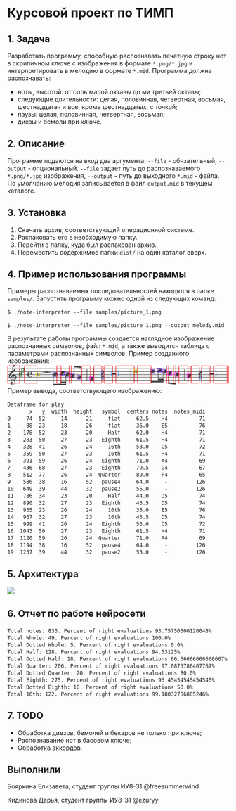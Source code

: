 # Курсовой проект по ТИМП

## 1. Задача
Разработать программу, способную распознавать печатную строку нот в скрипичном ключе с изображения
в формате `*.png/*.jpg` и интерпретировать в мелодию в формате `*.mid`. Программа должна распознавать:
 - ноты, высотой: от соль малой октавы до ми третьей октавы;
 - следующие длительности: целая, половинная, четвертная, восьмая, шестнадцатая и все, кроме шестнадцатых, с точкой;
 - паузы: целая, половинная, четвертная, восьмая;
 - диезы и бемоли при ключе.
 
## 2. Описание
Программе подаются на вход два аргумента: `--file` - обязательный, `--output` - опциональный.
 `--file` задает путь до распознаваемого `*.png/*.jpg` изображения, `--output` - путь до выходного `*.mid` - файла.
 По умолчанию мелодия записывается в файл `output.mid` в текущем каталоге.
 
## 3. Установка
1. Скачать архив, соответствующий операционной системе.
2. Распаковать его в необходимую папку.
3. Перейти в папку, куда был распакован архив.
4. Переместить содержимое папки `dist/` на один каталог вверх.
 
## 4. Пример использования программы
Примеры распознаваемых последовательностей находятся в папке `samples/`. Запустить программу можно одной из следующих команд:
```
$ ./note-interpreter --file samples/picture_1.png
```
```
$ ./note-interpreter --file samples/picture_1.png --output melody.mid
```
В результате работы программы создается наглядное изображение распознанных символов, файл `*.mid`, а также выводится таблица с параметрами распознанных символов. 
Пример созданного изображения:
![res](https://github.com/musicians-programmers/note-interpreter/blob/develop/result.png?raw=true)
Пример вывода, соответствующего изображению:
```
Dataframe for play
       x   y  width  height   symbol  centers notes  notes_midi
0     74  52     14      21     flat     62.5    H4          71
1     88  23     18      26     flat     36.0    E5          76
2    178  52     23      20     Half     62.0    H4          71
3    283  50     27      23   Eighth     61.5    H4          71
4    328  41     26      24     16th     53.0    C5          72
5    359  50     27      23     16th     61.5    H4          71
6    391  59     26      24   Eighth     71.0    A4          69
7    436  68     27      23   Eighth     79.5    G4          67
8    512  77     26      24  Quarter     89.0    F4          65
9    586  38     16      52   pause4     64.0     -         126
10   649  39     44      32   pause2     55.0     -         126
11   786  34     23      20     Half     44.0    D5          74
12   890  32     27      23   Eighth     43.5    D5          74
13   935  23     26      24     16th     35.0    E5          76
14   967  32     27      23     16th     43.5    D5          74
15   999  41     26      24   Eighth     53.0    C5          72
16  1043  50     27      23   Eighth     61.5    H4          71
17  1120  59     26      24  Quarter     71.0    A4          69
18  1194  38     16      52   pause4     64.0     -         126
19  1257  39     44      32   pause2     55.0     -         126
```

## 5. Архитектура
[![](https://mermaid.ink/img/eyJjb2RlIjoiZ3JhcGggVERcbkFb0J_QvtC00LHQvtGAINC80LDRgdGI0YLQsNCx0LAsINC_0L7QuNGB0Log0YjQsNCx0LvQvtC90L3Ri9GFINC40LfQvtCx0YDQsNC20LXQvdC40LldIC0tPiB80YHQv9C40YHQvtC6INCy0YHQtdGFINC90LDQudC00LXQvdC90YvRhSDQvdCwINC60LDRgNGC0LjQvdC60LUg0YHQuNC80LLQvtC70L7QsnwgQlvQntC_0YDQtdC0LiDQutC-0L7RgNC00LjQvdCw0YIg0L3QsNC50LTQtdC90L3Ri9GFINGB0LjQvNCy0L7Qu9C-0LIsINCy0YvQtNC10LvQtdC90LjQtSDQuNGFINC90LAg0LrQsNGA0YLQuNC90LrQtV1cbkIgLS0-IHzRgdC_0LjRgdC-0Log0YHQuNC80LLQvtC70L7QsiArINC60YDQsNGB0LjQstCw0Y8g0LrQsNGA0YLQuNC90LrQsHxDW9Ce0L_RgNC10LQuINCy0YvRgdC-0YLRgyDQvdC-0YIg0Lgg0LfQvdCw0LrQvtCyLCDQt9C90LDRjyDQutC-0L7RgNC00LjQvdCw0YLRiyDQuNGFINGG0LXQvdGC0YDQvtCyINC4INC90L7RgtC90L7Qs9C-INGB0YLQsNC90LBdXG5DIC0tPiB80LfQvdCw0LXQvCwg0LrQsNC60YPRjiDQstGL0YHQvtGC0YMg0L3Rg9C20L3QviDRgdGL0LPRgNCw0YLRjHwgRFvQntC_0YDQtdC0LiDQtNC70LjRgtC10LvRjNC90L7RgdGC0Ywg0L3QvtGC0Ysg0YEg0L_QvtC80L7RidGM0Y4g0L3QtdC50YDQvtC90L3QvtC5INGB0LXRgtC4XVxuRCAtLT4gfNC30L3QsNC10LwsINC60LDQutC40LUg0LTQu9C40YLQtdC70YzQvdC-0YHRgtC4INC90YPQttC90L4g0YHRi9Cz0YDQsNGC0Yx8IEVb0J_RgNC10L7QsdGA0LDQt9GD0LXQvCDQsiAqLm1pZCDQv9C-0LvRg9GH0LXQvdC90YvQuSDRgdC_0LjRgdC-0Log0YHQuNC80LLQvtC70L7QsiDQt9C90LDQutC4ICsg0L3QvtGC0YsgKyDQv9Cw0YPQt9GLXSIsIm1lcm1haWQiOnsidGhlbWUiOiJkZWZhdWx0In0sInVwZGF0ZUVkaXRvciI6ZmFsc2V9)](https://mermaid-js.github.io/mermaid-live-editor/#/edit/eyJjb2RlIjoiZ3JhcGggVERcbkFb0J_QvtC00LHQvtGAINC80LDRgdGI0YLQsNCx0LAsINC_0L7QuNGB0Log0YjQsNCx0LvQvtC90L3Ri9GFINC40LfQvtCx0YDQsNC20LXQvdC40LldIC0tPiB80YHQv9C40YHQvtC6INCy0YHQtdGFINC90LDQudC00LXQvdC90YvRhSDQvdCwINC60LDRgNGC0LjQvdC60LUg0YHQuNC80LLQvtC70L7QsnwgQlvQntC_0YDQtdC0LiDQutC-0L7RgNC00LjQvdCw0YIg0L3QsNC50LTQtdC90L3Ri9GFINGB0LjQvNCy0L7Qu9C-0LIsINCy0YvQtNC10LvQtdC90LjQtSDQuNGFINC90LAg0LrQsNGA0YLQuNC90LrQtV1cbkIgLS0-IHzRgdC_0LjRgdC-0Log0YHQuNC80LLQvtC70L7QsiArINC60YDQsNGB0LjQstCw0Y8g0LrQsNGA0YLQuNC90LrQsHxDW9Ce0L_RgNC10LQuINCy0YvRgdC-0YLRgyDQvdC-0YIg0Lgg0LfQvdCw0LrQvtCyLCDQt9C90LDRjyDQutC-0L7RgNC00LjQvdCw0YLRiyDQuNGFINGG0LXQvdGC0YDQvtCyINC4INC90L7RgtC90L7Qs9C-INGB0YLQsNC90LBdXG5DIC0tPiB80LfQvdCw0LXQvCwg0LrQsNC60YPRjiDQstGL0YHQvtGC0YMg0L3Rg9C20L3QviDRgdGL0LPRgNCw0YLRjHwgRFvQntC_0YDQtdC0LiDQtNC70LjRgtC10LvRjNC90L7RgdGC0Ywg0L3QvtGC0Ysg0YEg0L_QvtC80L7RidGM0Y4g0L3QtdC50YDQvtC90L3QvtC5INGB0LXRgtC4XVxuRCAtLT4gfNC30L3QsNC10LwsINC60LDQutC40LUg0LTQu9C40YLQtdC70YzQvdC-0YHRgtC4INC90YPQttC90L4g0YHRi9Cz0YDQsNGC0Yx8IEVb0J_RgNC10L7QsdGA0LDQt9GD0LXQvCDQsiAqLm1pZCDQv9C-0LvRg9GH0LXQvdC90YvQuSDRgdC_0LjRgdC-0Log0YHQuNC80LLQvtC70L7QsiDQt9C90LDQutC4ICsg0L3QvtGC0YsgKyDQv9Cw0YPQt9GLXSIsIm1lcm1haWQiOnsidGhlbWUiOiJkZWZhdWx0In0sInVwZGF0ZUVkaXRvciI6ZmFsc2V9)

## 6. Отчет по работе нейросети
```
Total notes: 833. Percent of right evaluations 93.75750300120048%
Total Whole: 49. Percent of right evaluations 100.0%
Total Dotted Whole: 5. Percent of right evaluations 0.0%
Total Half: 128. Percent of right evaluations 94.53125%
Total Dotted Half: 18. Percent of right evaluations 66.66666666666667%
Total Quarter: 206. Percent of right evaluations 97.0873786407767%
Total Dotted Quarter: 20. Percent of right evaluations 80.0%
Total Eighth: 275. Percent of right evaluations 93.45454545454545%
Total Dotted Eighth: 10. Percent of right evaluations 50.0%
Total 16th: 122. Percent of right evaluations 99.18032786885246%
```

## 7. TODO
- Обработка диезов, бемолей и бекаров не только при ключе;
- Распознавание нот в басовом ключе;
- Обработка аккордов.

## Выполнили
Бояркина Елизавета, студент группы ИУ8-31 @freesummerwind 

Кидинова Дарья, студент группы ИУ8-31 @ezuryy
